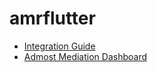 # amrflutter
* [Integration Guide](https://admost.github.io/amrflutter/)
* [Admost Mediation Dashboard](https://dashboard.admost.com)